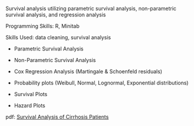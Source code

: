 Survival analysis utilizing parametric survival analysis, non-parametric survival analysis, and regression analysis

Programming Skills: R, Minitab

Skills Used: data cleaning, survival analysis

- Parametric Survival Analysis

- Non-Parametric Survival Analysis

- Cox Regression Analysis (Martingale & Schoenfeld residuals)

- Probability plots (Weibull, Normal, Lognormal, Exponential distributions)
  
- Survival Plots

- Hazard Plots

pdf: [Survival Analysis of Cirrhosis Patients](https://github.com/user-attachments/files/18516185/STAT417_finalproj.pdf)
